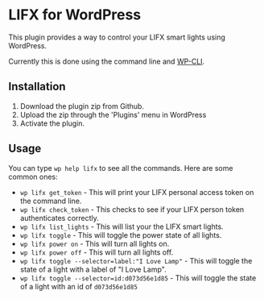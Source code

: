 # LIFX for WordPress

This plugin provides a way to control your LIFX smart lights using WordPress.

Currently this is done using the command line and [WP-CLI](https://wp-cli.org/).

## Installation

1. Download the plugin zip from Github.
1. Upload the zip through the 'Plugins' menu in WordPress
1. Activate the plugin.

## Usage

You can type `wp help lifx` to see all the commands. Here are some common ones:

* `wp lifx get_token` - This will print your LIFX personal access token on the command line.
* `wp lifx check_token` - This checks to see if your LIFX person token authenticates correctly.
* `wp lifx list_lights` - This will list your the LIFX smart lights.
* `wp lifx toggle` - This will toggle the power state of all lights.
* `wp lifx power on` - This will turn all lights on.
* `wp lifx power off` - This will turn all lights off.
* `wp lifx toggle --selector=label:"I Love Lamp"` - This will toggle the state of a light with a label of "I Love Lamp".
* `wp lifx toggle --selector=id:d073d56e1d85` - This will toggle the state of a light with an id of `d073d56e1d85`